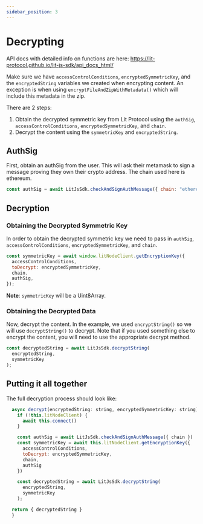 ```yaml
---
sidebar_position: 3
---
```


# Decrypting

API docs with detailed info on functions are here: https://lit-protocol.github.io/lit-js-sdk/api_docs_html/

Make sure we have `accessControlConditions`, `encryptedSymmetricKey`, and the `encryptedString` variables we created when encrypting content.
An exception is when using `encryptFileAndZipWithMetadata()` which will include this metadata in the zip.

There are 2 steps:

1. Obtain the decrypted symmetric key from Lit Protocol using the `authSig`, `accessControlConditions`, `encryptedSymmetricKey`, and `chain`.
2. Decrypt the content using the `symmetricKey` and `encryptedString`.

## AuthSig

First, obtain an authSig from the user. This will ask their metamask to sign a message proving they own their crypto address. The chain used here is ethereum.

```js
const authSig = await LitJsSdk.checkAndSignAuthMessage({ chain: "ethereum" });
```

## Decryption

### **Obtaining the Decrypted Symmetric Key**

In order to obtain the decrypted symmetric key we need to pass in `authSig`, `accessControlConditions`, `encryptedSymmetricKey`, and `chain`.

```js
const symmetricKey = await window.litNodeClient.getEncryptionKey({
  accessControlConditions,
  toDecrypt: encryptedSymmetricKey,
  chain,
  authSig,
});
```

**Note**: `symmetricKey` will be a Uint8Array.

### **Obtaining the Decrypted Data**

Now, decrypt the content. In the example, we used `encryptString()` so we will use `decryptString()` to decrypt. Note that if you used something else to encrypt the content, you will need to use the appropriate decrypt method.

```js
const decryptedString = await LitJsSdk.decryptString(
  encryptedString,
  symmetricKey
);
```

## Putting it all together

The full decryption process should look like:

```js
  async decrypt(encryptedString: string, encryptedSymmetricKey: string) {
    if (!this.litNodeClient) {
      await this.connect()
    }

    const authSig = await LitJsSdk.checkAndSignAuthMessage({ chain })
    const symmetricKey = await this.litNodeClient.getEncryptionKey({
      accessControlConditions,
      toDecrypt: encryptedSymmetricKey,
      chain,
      authSig
    })

    const decryptedString = await LitJsSdk.decryptString(
      encryptedString,
      symmetricKey
    );

  return { decryptedString }
  }
```
